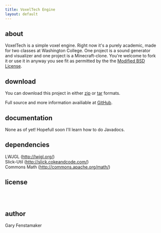 ```yaml
---
title: VoxelTech Engine
layout: default
---
```


about
-----
VoxelTech is a simple voxel engine. Right now it's a purely academic, made for two classes at Washington College. One project is a sound generator and visualizer and one project is a Minecraft-clone. You're welcome to fork it or use it in anyway you see fit as permitted by the the [Modified BSD License](http://www.gnu.org/copyleft/gpl.html "GPL v3").

download
--------
You can download this project in either [zip](https://github.com/fenstamaker/VoxelTech/zipball/master) or [tar](https://github.com/fenstamaker/VoxelTech/tarball/master) formats. 

Full source and more information availiable at [GitHub](https://github.com/fenstamaker/VoxelTech).

documentation
-------------
None as of yet! Hopefull soon I'll learn how to do Javadocs.

dependencies
------------
LWJGL (<http://lwjgl.org/>)  
Slick-Util (<http://slick.cokeandcode.com/>)  
Commons Math (<http://commons.apache.org/math/>)

license
-------

<pre>
<div id="code>
	<p>
		Copyright (c) 2011, Gary Fenstamaker<br />  
		All rights reserved.
	</p>
	<p>
		Redistribution and use in source and binary forms, with or without
		modification, are permitted provided that the following conditions are met:<br />
			* Redistributions of source code must retain the above copyright
			  notice, this list of conditions and the following disclaimer.
			* Redistributions in binary form must reproduce the above copyright
			  notice, this list of conditions and the following disclaimer in the
			  documentation and/or other materials provided with the distribution.
			* Neither the name of 'VoxelTech' nor the
			  names of its contributors may be used to endorse or promote products
			  derived from this software without specific prior written permission.
	</p>
	<p>
		THIS SOFTWARE IS PROVIDED BY THE COPYRIGHT HOLDERS AND CONTRIBUTORS "AS IS" AND
		ANY EXPRESS OR IMPLIED WARRANTIES, INCLUDING, BUT NOT LIMITED TO, THE IMPLIED
		WARRANTIES OF MERCHANTABILITY AND FITNESS FOR A PARTICULAR PURPOSE ARE
		DISCLAIMED. IN NO EVENT SHALL GARY FENSTAMAKER BE LIABLE FOR ANY
		DIRECT, INDIRECT, INCIDENTAL, SPECIAL, EXEMPLARY, OR CONSEQUENTIAL DAMAGES
		(INCLUDING, BUT NOT LIMITED TO, PROCUREMENT OF SUBSTITUTE GOODS OR SERVICES;
		LOSS OF USE, DATA, OR PROFITS; OR BUSINESS INTERRUPTION) HOWEVER CAUSED AND
		ON ANY THEORY OF LIABILITY, WHETHER IN CONTRACT, STRICT LIABILITY, OR TORT
		(INCLUDING NEGLIGENCE OR OTHERWISE) ARISING IN ANY WAY OUT OF THE USE OF THIS
		SOFTWARE, EVEN IF ADVISED OF THE POSSIBILITY OF SUCH DAMAGE.
	</p>
</div>
</pre>

author
------
Gary Fenstamaker
